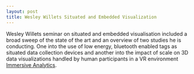 ```yaml
---
layout: post
title: Wesley Willets Situated and Embedded Visualization
---
```


Wesley Willets seminar on situated and embedded visualisation included a broad sweep of the state of the art and an overview 
of two studies he is conducting. One into the use of low energy, bluetooth enabled tags as situated data collection devices and another into the impact of scale on 3D data visualizations handled by human participants in a VR environment 
[Immersive Analytics](https://groups.inf.ed.ac.uk/vishub/immersiveanalytics/). 



